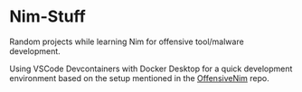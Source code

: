 # Nim-Stuff
Random projects  while learning Nim for offensive tool/malware development.

Using VSCode Devcontainers with Docker Desktop for a quick development environment based on the setup mentioned in the [OffensiveNim](https://github.com/byt3bl33d3r/OffensiveNim) repo.
